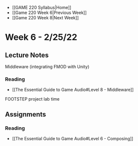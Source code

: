 - [[GAME 220 Syllabus|Home]]
- [[Game 220 Week 6|Previous Week]]
- [[Game 220 Week 8|Next Week]]

# Week 6 - 2/25/22

## Lecture Notes
Middleware (integrating FMOD with Unity)

### Reading 
- [[The Essential Guide to Game Audio#Level 8 - Middleware]]

FOOTSTEP project lab time

## Assignments
### Reading
- [[The Essential Guide to Game Audio#Level 6 - Composing]]